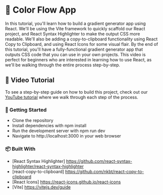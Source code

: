 # 🎨 Color Flow App

In this tutorial, you'll learn how to build a gradient generator app using React. We'll be using the Vite framework to quickly scaffold our React project, and React Syntax Highlighter to make the output CSS more readable. We'll also be adding a copy-to-clipboard functionality using React Copy to Clipboard, and using React Icons for some visual flair. By the end of this tutorial, you'll have a fully-functional gradient generator app that outputs CSS code that you can use in your own projects. This video is perfect for beginners who are interested in learning how to use React, as we'll be walking through the entire process step-by-step.

## 🎥 Video Tutorial

To see a step-by-step guide on how to build this project, check out our [YouTube tutorial](https://youtu.be/p2-uKYnElRk) where we walk through each step of the process.

### 🚀 Getting Started

- Clone the repository
- Install dependencies with npm install
- Run the development server with npm run dev
- Navigate to http://localhost:3000 in your web browser

### 📦 Built With

- [React Syntax Highlighter] https://github.com/react-syntax-highlighter/react-syntax-highlighter
- [react-copy-to-clipboard] https://github.com/nkbt/react-copy-to-clipboard
- [React Icons] https://react-icons.github.io/react-icons
- [Vite] https://vitejs.dev/guide
